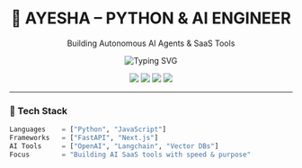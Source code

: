 <h1 align="center">🐍 AYESHA – PYTHON & AI ENGINEER</h1>
<p align="center">Building Autonomous AI Agents & SaaS Tools</p>

<p align="center">
  <img src="https://readme-typing-svg.demolab.com?font=Fira+Code&duration=2500&pause=1000&color=00C49A&center=true&width=435&lines=Shipping+AI-powered+tools+%F0%9F%9A%80;LangChain+%2B+OpenAI+%2B+FastAPI;Python+Developer+with+Clean+Logic" alt="Typing SVG" />
</p>

<p align="center">
  <img src="https://img.shields.io/badge/Python-Developer-3776AB?style=for-the-badge&logo=python&logoColor=white"/>
  <img src="https://img.shields.io/badge/OpenAI-Engineer-424242?style=for-the-badge&logo=openai&logoColor=white"/>
  <img src="https://img.shields.io/badge/Langchain-Builder-4B9CD3?style=for-the-badge"/>
  <img src="https://img.shields.io/badge/FastAPI-Creator-009688?style=for-the-badge&logo=fastapi&logoColor=white"/>
</p>

---

### 🧠 Tech Stack

```python
Languages    = ["Python", "JavaScript"]
Frameworks   = ["FastAPI", "Next.js"]
AI Tools     = ["OpenAI", "Langchain", "Vector DBs"]
Focus        = "Building AI SaaS tools with speed & purpose"
